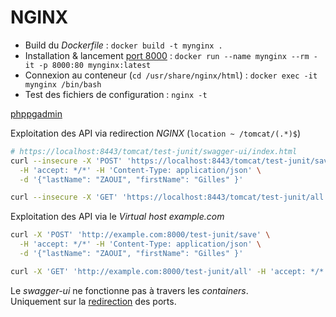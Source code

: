 # NGINX

- Build du *Dockerfile* : `docker build -t mynginx .`
- Installation & lancement [port 8000](localhost:8000) : `docker run --name mynginx --rm -it -p 8000:80 mynginx:latest`
- Connexion au conteneur (`cd /usr/share/nginx/html`) : `docker exec -it mynginx /bin/bash`
- Test des fichiers de configuration : `nginx -t`

[phppgadmin](http://localhost:8000/phppgadmin/)

Exploitation des API via redirection *NGINX* (`location ~ /tomcat/(.*)$`)

```bash
# https://localhost:8443/tomcat/test-junit/swagger-ui/index.html
curl --insecure -X 'POST' 'https://localhost:8443/tomcat/test-junit/save' \
  -H 'accept: */*' -H 'Content-Type: application/json' \
  -d '{"lastName": "ZAOUI", "firstName": "Gilles" }'

curl --insecure -X 'GET' 'https://localhost:8443/tomcat/test-junit/all' -H 'accept: */*'
```

Exploitation des API via le *Virtual host* *example.com*

```bash
curl -X 'POST' 'http://example.com:8000/test-junit/save' \
  -H 'accept: */*' -H 'Content-Type: application/json' \
  -d '{"lastName": "ZAOUI", "firstName": "Gilles" }'

curl -X 'GET' 'http://example.com:8000/test-junit/all' -H 'accept: */*'
```

Le *swagger-ui* ne fonctionne pas à travers les *containers*.<br>
Uniquement sur la [redirection](http://localhost:8080/test-junit/swagger-ui/index.html) des ports.

<!--
### Liens

- [nginx en tant que serveur web](https://www.it-connect.fr/debian-comment-installer-nginx-en-tant-que-serveur-web/)
- [nginx & php:7.4-fpm](https://gist.github.com/DanRibbens/f99147436b6f3ed270cd27a30519effc)
- [proxy-ajp](https://forum.hackthebox.com/t/server-side-attacks-module-nginx-reverse-proxy-ajp/309581)
- [proxy-ajp](https://www.ruby-forum.com/t/ajp-from-apache-to-nginx/220915/3)
- [swagger-ui](http://localhost:8080/test-junit/swagger-ui/index.html)
- [swagger-ui](http://localhost:8000/test-junit/swagger-ui/index.html)

- https://github.com/ScribblerCoder/nginx-ajp-docker/blob/main/Dockerfile

- https://book.hacktricks.xyz/network-services-pentesting/8009-pentesting-apache-jserv-protocol-ajp
- https://book.hacktricks.xyz/v/fr/network-services-pentesting/8009-pentesting-apache-jserv-protocol-ajp



### [SSL](https://www.digitalocean.com/community/tutorials/how-to-create-a-self-signed-ssl-certificate-for-nginx-in-ubuntu-16-04)


- [phppgadmin](https://localhost:8443/phppgadmin/)
-->
